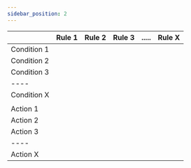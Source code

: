 ```yaml
---
sidebar_position: 2
---
```

| |Rule 1|Rule 2| Rule 3| .....| Rule X|
|----|----|----|----|----|----|
|Condition 1| | | | | |
|Condition 2| | | | | |
|Condition 3| | | | | |
|----|
|Condition X| | | | | |
| |
|Action 1| | | | | | |
|Action 2| | | | | | |
|Action 3| | | | | | |
|----|
|Action X| | | | | | |